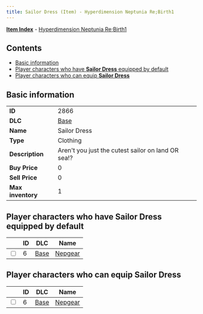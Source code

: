 ```yaml
---
title: Sailor Dress (Item) - Hyperdimension Neptunia Re;Birth1
---
```


[**Item Index**](/neptunia/rb1/item/index.html) - [Hyperdimension Neptunia Re;Birth1](/neptunia/rb1)

## Contents

- [Basic information](#basic-information)
- [Player characters who have **Sailor Dress** equipped by default](#player-characters-who-have-sailor-dress-equipped-by-default)
- [Player characters who can equip **Sailor Dress**](#player-characters-who-can-equip-sailor-dress)
## Basic information

|   |   |
| -- | -- |
| **ID** | 2866 |
| **DLC** | [Base](/neptunia/rb1/dlc/1-base.html) |
| **Name** | Sailor Dress |
| **Type** | Clothing |
| **Description** | Aren't you just the cutest sailor on land OR sea!? |
| **Buy Price** | 0 |
| **Sell Price** | 0 |
| **Max inventory** | 1 |


## Player characters who have **Sailor Dress** equipped by default

|    | ID | DLC | Name |
| -- | -- | --- | ---- |
| <input type="checkbox" id="rb1-player-1-6" class="trackbox" /> | 6 | [Base](/neptunia/rb1/dlc/1-base.html) | [Nepgear](/neptunia/rb1/player/1-6-nepgear.html) |


## Player characters who can equip **Sailor Dress**

|    | ID | DLC | Name |
| -- | -- | --- | ---- |
| <input type="checkbox" id="rb1-player-1-6" class="trackbox" /> | 6 | [Base](/neptunia/rb1/dlc/1-base.html) | [Nepgear](/neptunia/rb1/player/1-6-nepgear.html) |
